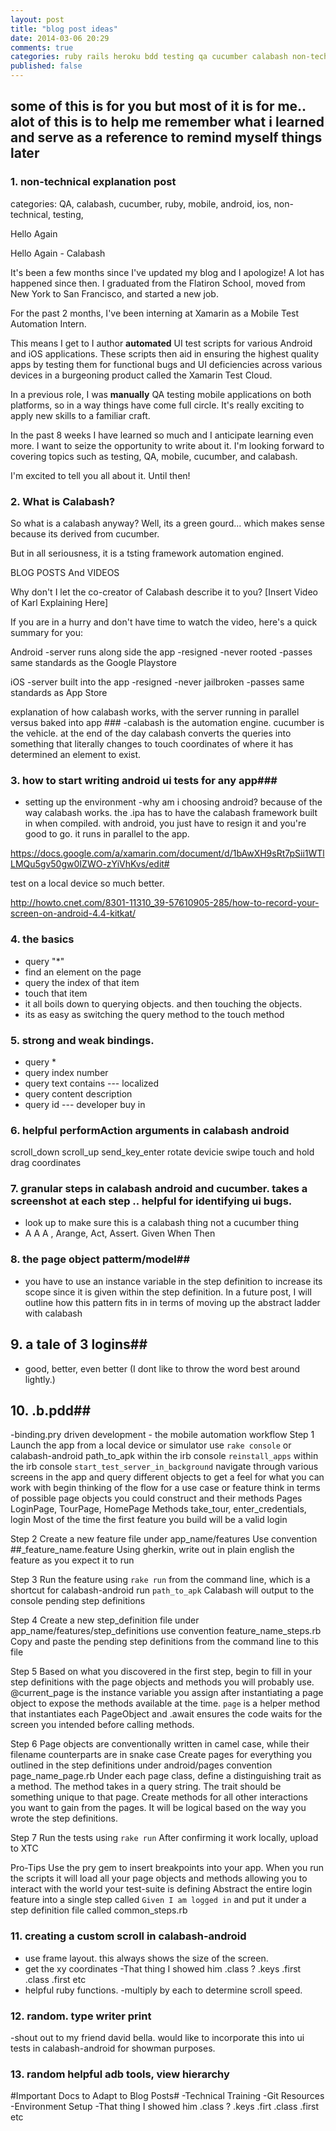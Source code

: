 ```yaml
---
layout: post
title: "blog post ideas"
date: 2014-03-06 20:29
comments: true
categories: ruby rails heroku bdd testing qa cucumber calabash non-technical
published: false
---
```


## some of this is for you but most of it is for me.. alot of this is to help me remember what i learned and serve as a reference to remind myself things later ##

### 1. non-technical explanation post ###

categories: QA, calabash, cucumber, ruby, mobile, android, ios, non-technical, testing,

Hello Again

Hello Again - Calabash

It's been a few months since I've updated my blog and I apologize! A lot has happened since then. I graduated from the Flatiron School, moved from New York to San Francisco, and started a new job.

For the past 2 months, I've been interning at Xamarin as a Mobile Test Automation Intern.

This means I get to I author **automated** UI test scripts for various Android and iOS applications. These scripts then aid in ensuring the highest quality apps by testing them for functional bugs and UI deficiencies across various devices in a burgeoning product called the Xamarin Test Cloud.

In a previous role, I was **manually** QA testing mobile applications on both platforms, so in a way things have come full circle. It's really exciting to apply new skills to a familiar craft.

In the past 8 weeks I have learned so much and I anticipate learning even more. I want to seize the opportunity to write about it. I'm looking forward to covering topics such as testing, QA, mobile, cucumber, and calabash.

I'm excited to tell you all about it. Until then!

### 2. What is Calabash?

So what is a calabash anyway? Well, its a green gourd... which makes sense because its derived from cucumber.

But in all seriousness, it is a tsting framework automation engined.

BLOG POSTS And VIDEOS

Why don't I let the co-creator of Calabash describe it to you? [Insert Video of Karl Explaining Here]

If you are in a hurry and don't have time to watch the video, here's a quick summary for you:

Android
-server runs along side the app
-resigned
-never rooted
-passes same standards as the Google Playstore

iOS
-server built into the app
-resigned
-never jailbroken
-passes same standards as App Store

explanation of how calabash works, with the server running in parallel versus baked into app ###
-calabash is the automation engine. cucumber is the vehicle. at the end of the day calabash converts the queries into something that literally changes to touch coordinates of where it has determined an element to exist.

### 3. how to start writing android ui tests for any app###
- setting up the environment
-why am i choosing android? because of the way calabash works. the .ipa has to have the calabash framework built in when compiled. with android, you just have to resign it and you're good to go. it runs in parallel to the app.

https://docs.google.com/a/xamarin.com/document/d/1bAwXH9sRt7pSii1WTlLMQu5gv50gw0IZWO-zYiVhKvs/edit#

test on a local device so much better.

http://howto.cnet.com/8301-11310_39-57610905-285/how-to-record-your-screen-on-android-4.4-kitkat/

### 4. the basics
- query "*"
- find an element on the page
- query the index of that item
- touch that item
- it all boils down to querying objects. and then touching the objects.
- its as easy as switching the query method to the touch method

### 5. strong and weak bindings.
- query *
- query index number
- query text contains --- localized
- query content description
- query id --- developer buy in

### 6. helpful performAction arguments in calabash android ###
scroll_down
scroll_up
send_key_enter
rotate devicie
swipe
touch and hold
drag coordinates

### 7. granular steps in calabash android and cucumber. takes a screenshot at each step .. helpful for identifying ui bugs. ###
- look up to make sure this is a calabash thing not a cucumber thing
- A A A , Arange, Act, Assert. Given When Then



### 8. the page object patterm/model##
- you have to use an instance variable in the step definition to increase its scope since it is given within the step definition. In a future post, I will outline how this pattern fits in in terms of moving up the abstract ladder with calabash

## 9. a tale of 3 logins##
- good, better, even better (I dont like to throw the word best around lightly.)

## 10. .b.pdd##
-binding.pry driven development - the mobile automation workflow
Step 1
Launch the app from a local device or simulator
use `rake console` or calabash-android path_to_apk
within the irb console `reinstall_apps`
within the irb console `start_test_server_in_background`
navigate through various screens in the app and query different objects to get a feel for what you can work with
begin thinking of the flow for a use case or feature
think in terms of possible page objects you could construct and their methods
Pages
LoginPage, TourPage, HomePage
Methods
take_tour, enter_credentials, login
Most of the time the first feature you build will be a valid login

Step 2
Create a new feature file under app_name/features
Use convention ##_feature_name.feature
Using gherkin, write out in plain english the feature as you expect it to run

Step 3
Run the feature using `rake run` from the command line, which is a shortcut for
calabash-android run `path_to_apk`
Calabash will output to the console pending step definitions

Step 4
Create a new step_definition file under app_name/features/step_definitions
use convention feature_name_steps.rb
Copy and paste the pending step definitions from the command line to this file

Step 5
Based on what you discovered in the first step, begin to fill in your step definitions with the page objects and methods you will probably use.
@current_page is the instance variable you assign after instantiating a page object to expose the methods available at the time.
`page` is a helper method that instantiates each PageObject and .await ensures the code waits for the screen you intended before calling methods.

Step 6
Page objects are conventionally written in camel case, while their filename counterparts are in snake case
Create pages for everything you outlined in the step definitions under android/pages
convention page_name_page.rb
Under each page class, define a distinguishing trait as a method. The method takes in a query string. The trait should be something unique to that page.
Create methods for all other interactions you want to gain from the pages. It will be logical based on the way you wrote the step definitions.

Step 7
Run the tests using `rake run`
After confirming it work locally, upload to XTC

Pro-Tips
Use the pry gem to insert breakpoints into your app. When you run the scripts it will load all your page objects and methods allowing you to interact with the world your test-suite is defining
Abstract the entire login feature into a single step called `Given I am logged in` and put it under a step definition file called common_steps.rb


### 11. creating a custom scroll in calabash-android ###
- use frame layout. this always shows the size of the screen.
- get the xy coordinates
-That thing I showed him .class ? .keys .first .class .first etc
- helpful ruby functions.
-multiply by each to determine scroll speed.


### 12. random. type writer print ###
-shout out to my friend david bella. would like to incorporate this into ui tests in calabash-android for showman purposes.

### 13. random helpful adb tools, view hierarchy ###

#Important Docs to Adapt to Blog Posts#
-Technical Training
-Git Resources
-Environment Setup
-That thing I showed him .class ? .keys .firt .class .first etc